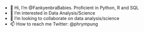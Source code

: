 - 👋 Hi, I’m @FankyenbraBabies. Proficient in Python, R and SQL
- 👀 I’m interested in Data Analysis/Science
- 💞️ I’m looking to collaborate on data analysis/science
- 📫 How to reach me Twitter: @phrympung

<!---
FankyenbraBabies/FankyenbraBabies is a ✨ special ✨ repository because its `README.md` (this file) appears on your GitHub profile.
You can click the Preview link to take a look at your changes.
--->
